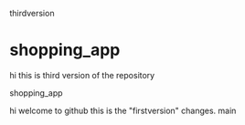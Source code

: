 thirdversion
# shopping_app
hi this is third version of the repository

shopping_app

hi welcome to github
this is the "firstversion" changes.
 main
